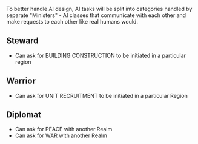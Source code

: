 To better handle AI design, AI tasks will be split into categories handled by separate "Ministers" - AI classes that communicate with each other and make requests to each other like real humans would.

## Steward
- Can ask for BUILDING CONSTRUCTION to be initiated in a particular region

## Warrior
- Can ask for UNIT RECRUITMENT to be initiated in a particular Region

## Diplomat
- Can ask for PEACE with another Realm
- Can ask for WAR with another Realm
